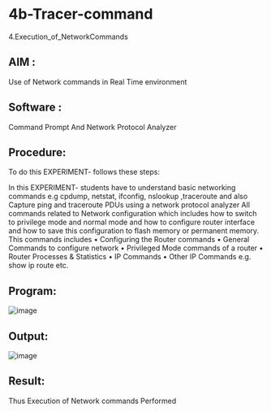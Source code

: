 # 4b-Tracer-command
4.Execution_of_NetworkCommands
## AIM :
Use of Network commands in Real Time environment
## Software :
Command Prompt And Network Protocol Analyzer
## Procedure: 
To do this EXPERIMENT- follows these steps:

In this EXPERIMENT- students have to understand basic networking commands e.g cpdump, netstat, ifconfig, nslookup ,traceroute and also Capture ping and traceroute PDUs using a network protocol analyzer
All commands related to Network configuration which includes how to switch to privilege mode
and normal mode and how to configure router interface and how to save this configuration to
flash memory or permanent memory.
This commands includes
• Configuring the Router commands
• General Commands to configure network
• Privileged Mode commands of a router
• Router Processes & Statistics
• IP Commands
• Other IP Commands e.g. show ip route etc.
## Program:
![image](https://github.com/user-attachments/assets/f20a9ffd-a4fb-4b59-aaa6-ea9564a454ce)
## Output:
![image](https://github.com/user-attachments/assets/c6921fa2-6399-4983-a752-c7c6b15de139)
## Result:
Thus Execution of Network commands Performed
